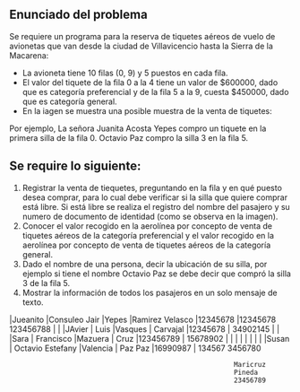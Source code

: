 ## Enunciado del problema
Se requiere un programa para la reserva de tiquetes aéreos de vuelo de avionetas que van desde la ciudad de Villavicencio hasta la Sierra de la Macarena:
* La avioneta tiene 10 filas (0, 9) y 5 puestos en cada fila.
* El valor del tiquete de la fila 0 a la 4 tiene un valor de $600000, dado que es categoría preferencial y de la fila 5 a la 9, cuesta $450000, dado que es categoría general.
* En la iagen se muestra una posible muestra de la venta de tiquetes:

Por ejemplo, La señora Juanita Acosta Yepes compro un tiquete en la primera silla de la fila 0.
Octavio Paz compro la silla 3 en la fila 5.

## Se require lo siguiente:
1. Registrar la venta de tiequetes, preguntando en la fila y en qué puesto desea comprar, para lo cual debe verificar si la silla que quiere comprar está libre. Si está libre se realiza el registro del nombre del pasajero y su numero de documento de identidad (como se observa en la imagen).
2. Conocer el valor recogido en la aerolínea por concepto de venta de tiquetes aéreos de la categoría preferencial y el valor recogido en la aerolínea por concepto de venta de tiquetes aéreos de la categoría general.
3. Dado el nombre de una persona, decir la ubicación de su silla, por ejemplo si tiene el nombre Octavio Paz se debe decir que compró la silla 3 de la fila 5.
4. Mostrar la información de todos los pasajeros en un solo mensaje de texto.


|Jueanito      |Consuleo     Jair
|Yepes         |Ramirez      Velasco
|12345678      |12345678     123456788
|              |
|JAvier        |                                              Luis
|Vasques       |                                              Carvajal
|12345678      |                                              34902145
|              |
|Sara          |                           Francisco
|Mazuera       |                            Cruz
|123456789     |                           15678902
|              |
|              |
|              |
|              |
|Susan         |              Octavio       Estefany
|Valencia      |              Paz           Paz
|16990987      |              134567        3456780




                                                            Maricruz
                                                            Pineda
                                                            23456789